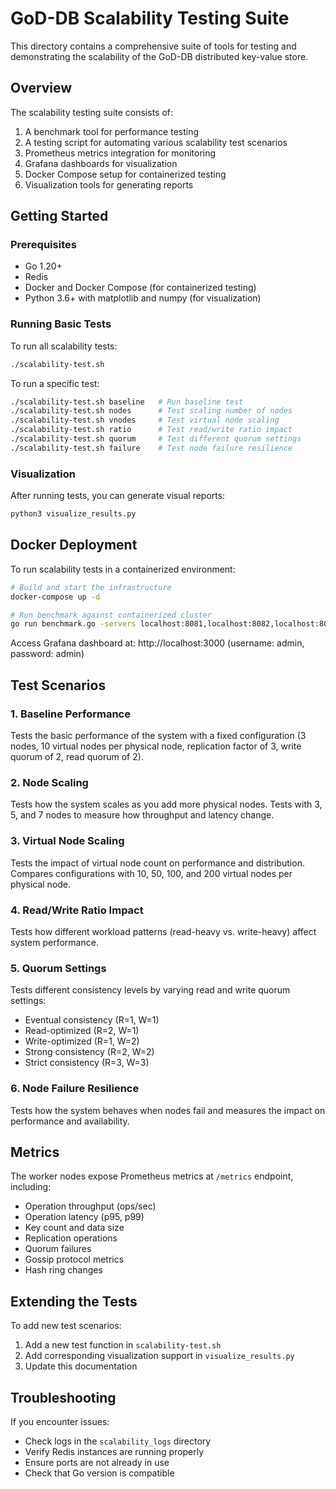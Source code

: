 # GoD-DB Scalability Testing Suite

This directory contains a comprehensive suite of tools for testing and demonstrating the scalability of the GoD-DB distributed key-value store.

## Overview

The scalability testing suite consists of:

1. A benchmark tool for performance testing
2. A testing script for automating various scalability test scenarios
3. Prometheus metrics integration for monitoring
4. Grafana dashboards for visualization
5. Docker Compose setup for containerized testing
6. Visualization tools for generating reports

## Getting Started

### Prerequisites

- Go 1.20+
- Redis
- Docker and Docker Compose (for containerized testing)
- Python 3.6+ with matplotlib and numpy (for visualization)

### Running Basic Tests

To run all scalability tests:

```bash
./scalability-test.sh
```

To run a specific test:

```bash
./scalability-test.sh baseline   # Run baseline test
./scalability-test.sh nodes      # Test scaling number of nodes
./scalability-test.sh vnodes     # Test virtual node scaling
./scalability-test.sh ratio      # Test read/write ratio impact
./scalability-test.sh quorum     # Test different quorum settings
./scalability-test.sh failure    # Test node failure resilience
```

### Visualization

After running tests, you can generate visual reports:

```bash
python3 visualize_results.py
```

## Docker Deployment

To run scalability tests in a containerized environment:

```bash
# Build and start the infrastructure
docker-compose up -d

# Run benchmark against containerized cluster
go run benchmark.go -servers localhost:8081,localhost:8082,localhost:8083 -clients 20 -requests 5000
```

Access Grafana dashboard at: http://localhost:3000 (username: admin, password: admin)

## Test Scenarios

### 1. Baseline Performance

Tests the basic performance of the system with a fixed configuration (3 nodes, 10 virtual nodes per physical node, replication factor of 3, write quorum of 2, read quorum of 2).

### 2. Node Scaling

Tests how the system scales as you add more physical nodes. Tests with 3, 5, and 7 nodes to measure how throughput and latency change.

### 3. Virtual Node Scaling

Tests the impact of virtual node count on performance and distribution. Compares configurations with 10, 50, 100, and 200 virtual nodes per physical node.

### 4. Read/Write Ratio Impact

Tests how different workload patterns (read-heavy vs. write-heavy) affect system performance.

### 5. Quorum Settings

Tests different consistency levels by varying read and write quorum settings:

- Eventual consistency (R=1, W=1)
- Read-optimized (R=2, W=1)
- Write-optimized (R=1, W=2)
- Strong consistency (R=2, W=2)
- Strict consistency (R=3, W=3)

### 6. Node Failure Resilience

Tests how the system behaves when nodes fail and measures the impact on performance and availability.

## Metrics

The worker nodes expose Prometheus metrics at `/metrics` endpoint, including:

- Operation throughput (ops/sec)
- Operation latency (p95, p99)
- Key count and data size
- Replication operations
- Quorum failures
- Gossip protocol metrics
- Hash ring changes

## Extending the Tests

To add new test scenarios:

1. Add a new test function in `scalability-test.sh`
2. Add corresponding visualization support in `visualize_results.py`
3. Update this documentation

## Troubleshooting

If you encounter issues:

- Check logs in the `scalability_logs` directory
- Verify Redis instances are running properly
- Ensure ports are not already in use
- Check that Go version is compatible 